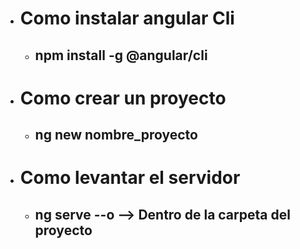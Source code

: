 - # Como instalar angular Cli
    - ## npm install -g @angular/cli

- # Como crear un proyecto
    - ## ng new nombre_proyecto

- # Como levantar el servidor
    - ## ng serve --o --> Dentro de la carpeta del proyecto